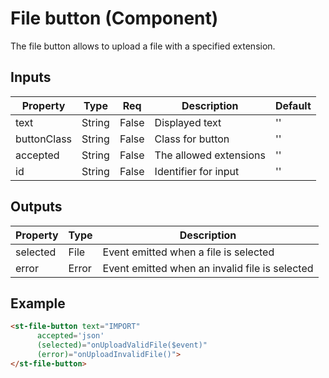 # File button (Component)

   The file button allows to upload a file with a specified extension.

## Inputs

| Property    | Type   | Req   | Description            | Default |
| ----------- | ------ | ----- | ---------------------- | ------- |
| text        | String | False | Displayed text         | ''      |
| buttonClass | String | False | Class for button       | ''      |
| accepted    | String | False | The allowed extensions | ''      |
| id          | String | False | Identifier for input   | ''      |

## Outputs

| Property | Type  | Description                                    |
| -------- | ----- | ---------------------------------------------- |
| selected | File  | Event emitted when a file is selected          |
| error    | Error | Event emitted when an invalid file is selected |

## Example


```html
<st-file-button text="IMPORT"
      accepted='json'
      (selected)="onUploadValidFile($event)"
      (error)="onUploadInvalidFile()">
</st-file-button>
```

